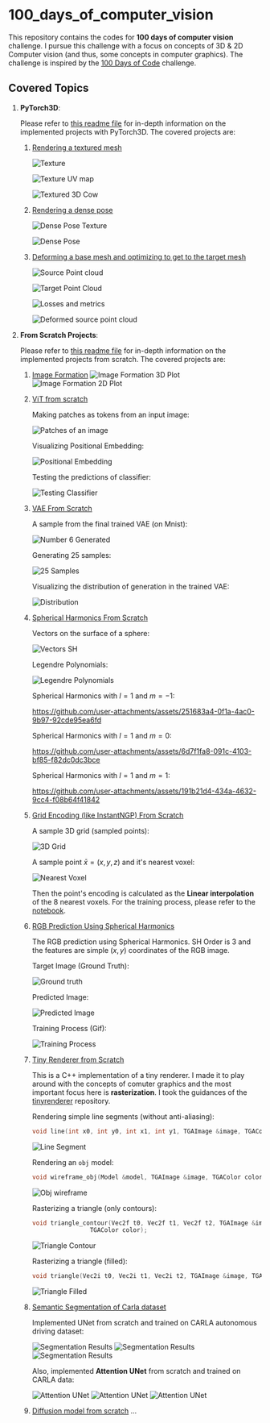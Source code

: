 # 100_days_of_computer_vision

This repository contains the codes for **100 days of computer vision** challenge. I pursue this challenge with a focus on concepts of 3D & 2D Computer vision (and thus, some concepts in computer graphics). The challenge is inspired by the [100 Days of Code](https://www.100daysofcode.com/) challenge. 

## Covered Topics
1. __PyTorch3D__:
   
   Please refer to [this readme file](Pytorch3D/README.md) for in-depth information on the implemented projects with PyTorch3D. The covered projects are:

      1. [Rendering a textured mesh](Pytorch3D/notebooks/render_textured.ipynb) 

         ![Texture](Images/texture_1.png)

         ![Texture UV map](Images/texture_2.png)

         ![Textured 3D Cow](Images/cow_3d.png)

      3. [Rendering a dense pose](Pytorch3D/notebooks/render_dense_pose.ipynb)

         ![Dense Pose Texture](Images/dense_tex.png)

         ![Dense Pose](Images/dense_pose.png)

      5. [Deforming a base mesh and optimizing to get to the target mesh](Pytorch3D/notebooks/deform_to_fit.ipynb)

         ![Source Point cloud](Images/source_pc.png)

         ![Target Point Cloud](Images/target_pc.png)

         ![Losses and metrics](Images/losses_deformed.png)
         
         ![Deformed source point cloud](Images/deformed_source_pc.png)
      

2. __From Scratch Projects__:
  
    Please refer to [this readme file](FromScratch/README.md) for in-depth information on the implemented projects from scratch. The covered projects are:

   1. [Image Formation](FromScratch/Image_Formation/main.py)
      ![Image Formation 3D Plot](Images/formation_3d.png)
      ![Image Formation 2D Plot](Images/formation_2d.png)
   
   2. [ViT from scratch](FromScratch/ViT/main.ipynb)
   
      Making patches as tokens from an input image:

      ![Patches of an image](Images/VIT_Patches.png)

      Visualizing Positional Embedding:

      ![Positional Embedding](Images/VIT_Posenc.png)

      Testing the predictions of classifier:

      ![Testing Classifier](Images/VIT_test.png)

   3. [VAE From Scratch](FromScratch/VAE/main.ipynb)

      A sample from the final trained VAE (on Mnist):

      ![Number 6 Generated](Images/generated_6_VAE.png)

      Generating 25 samples:

      ![25 Samples](Images/generated_25_samples_vae.png)

      Visualizing the distribution of generation in the trained VAE:

      ![Distribution](Images/distribution_of_generation_vae.png)

   4. [Spherical Harmonics From Scratch](FromScratch/Spherical_Harmonics/main.ipynb)

      Vectors on the surface of a sphere:

      ![Vectors SH](Images/sphere_vectors_SH.png)

      Legendre Polynomials:

      ![Legendre Polynomials](Images/Legendre_Polynomials_SH.png)

      Spherical Harmonics with $l=1$ and $m=-1$:
      
      https://github.com/user-attachments/assets/251683a4-0f1a-4ac0-9b97-92cde95ea6fd
      
      Spherical Harmonics with $l=1$ and $m=0$:
      
      https://github.com/user-attachments/assets/6d7f1fa8-091c-4103-bf85-f82dc0dc3bce
      
      Spherical Harmonics with $l=1$ and $m=1$:

      https://github.com/user-attachments/assets/191b21d4-434a-4632-9cc4-f08b64f41842

      
   5. [Grid Encoding (like InstantNGP) From Scratch](FromScratch/Grid_Encoding/3d_grid.ipynb)
   
      A sample 3D grid (sampled points):

      ![3D Grid](Images/3d_grid_base.png)

      A sample point $\bar{x}=(x, y, z)$ and it's nearest voxel:

      ![Nearest Voxel](Images/random_point_in_3d_grid.png)

      Then the point's encoding is calculated as the __Linear interpolation__ of the 8 nearest voxels. For the training process, please refer to the [notebook](FromScratch/Grid_Encoding/3d_grid.ipynb).

   6. [RGB Prediction Using Spherical Harmonics](FromScratch/Spherical_Harmonics/main.ipynb)

      The RGB prediction using Spherical Harmonics. SH Order is $3$ and the features are simple $(x,y)$ coordinates of the RGB image.

      Target Image (Ground Truth):

      ![Ground truth](Images/bunny_gt.jpg)

      Predicted Image:

      ![Predicted Image](Images/bunny_estimate.png)

      Training Process (Gif):
      
      ![Training Process](Images/training_process.gif)
      
   7. [Tiny Renderer from Scratch](FromScratch/Tiny%20Renderer/main.cpp)
   
      This is a C++ implementation of a tiny renderer. I made it to play around with the concepts of comuter graphics and the most important focus here is __rasterization__. I took the guidances of the [tinyrenderer](github.com/ssloy/tinyrenderer) repository.

      Rendering simple line segments (without anti-aliasing):
      ```Cpp
      void line(int x0, int y0, int x1, int y1, TGAImage &image, TGAColor color);
      ```

      ![Line Segment](Images/line_output.jpeg)

      Rendering an `obj` model:
      ```Cpp
      void wireframe_obj(Model &model, TGAImage &image, TGAColor color);
      ```

      ![Obj wireframe](Images/obj_output.jpeg)

      Rasterizing a triangle (only contours):
      ```Cpp
      void triangle_contour(Vec2f t0, Vec2f t1, Vec2f t2, TGAImage &image,
                      TGAColor color);
      ```

      ![Triangle Contour](Images/contour_output.jpeg)

      Rasterizing a triangle (filled):
      ```Cpp
      void triangle(Vec2i t0, Vec2i t1, Vec2i t2, TGAImage &image, TGAColor color);
      ```

      ![Triangle Filled](Images/filled_output.jpeg)


   8. [Semantic Segmentation of Carla dataset](FromScratch/Semantic%20Segmentation/U_Net_Segmentation.ipynb)
      
      Implemented UNet from scratch and trained on CARLA autonomous driving dataset:

      ![Segmentation Results](Images/Unet_1.png)
      ![Segmentation Results](Images/Unet_2.png)
      ![Segmentation Results](Images/Unet_3.png)

      Also, implemented __Attention UNet__ from scratch and trained on CARLA data:

      ![Attention UNet](Images/AUnet_1.png)
      ![Attention UNet](Images/AUnet_2.png)
      ![Attention UNet](Images/AUnet_3.png)
      
   9.  [Diffusion model from scratch](FromScratch/Diffusion/main.py)
   ...
